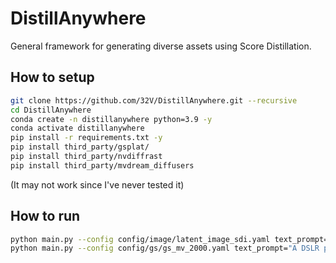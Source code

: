 # DistillAnywhere
General framework for generating diverse assets using Score Distillation.

## How to setup

``` bash
git clone https://github.com/32V/DistillAnywhere.git --recursive
cd DistillAnywhere
conda create -n distillanywhere python=3.9 -y
conda activate distillanywhere
pip install -r requirements.txt -y
pip install third_party/gsplat/
pip install third_party/nvdiffrast
pip install third_party/mvdream_diffusers
```

(It may not work since I've never tested it)

## How to run

```bash
python main.py --config config/image/latent_image_sdi.yaml text_prompt="A DSLR photo of a cat"
python main.py --config config/gs/gs_mv_2000.yaml text_prompt="A DSLR photo of a rabbit on a pancake"
```
